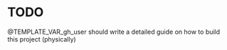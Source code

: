 # TODO

@TEMPLATE_VAR_gh_user should write a detailed guide on how to build this project (physically)
